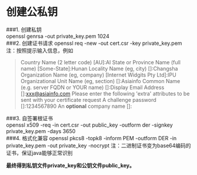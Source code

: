 # 创建公私钥

###1. 创建私钥  
openssl genrsa -out private_key.pem 1024  
###2. 创建证书请求
openssl req -new -out cert.csr -key private_key.pem
注：按照提示输入信息，例如
>Country Name (2 letter code) [AU]:AI
State or Province Name (full name) [Some-State]:Hunan
Locality Name (eg, city) []:Changsha
Organization Name (eg, company) [Internet Widgits Pty Ltd]:IPU
Organizational Unit Name (eg, section) []:Asiainfo
Common Name (e.g. server FQDN or YOUR name) []:Display
Email Address []:xxx@asiainfo.com
Please enter the following 'extra' attributes
to be sent with your certificate request
A challenge password []:1234567890
An **optional** company name []:

###3. 自签署根证书  
openssl x509 -req -in cert.csr -out public_key -outform der -signkey private_key.pem -days 3650  
###4. 格式化兼容
openssl pkcs8 -topk8 -inform PEM -outform DER -in private_key.pem -out private_key -nocrypt 
注：二进制证书变为base64编码的证书，保证java能够正常识别


**最终得到私钥文件private_key和公钥文件public_key。**